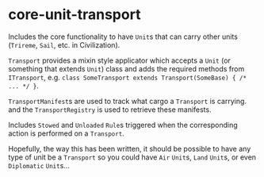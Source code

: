 # core-unit-transport

Includes the core functionality to have `Unit`s that can carry other units (`Trireme`, `Sail`, etc. in Civilization).

`Transport` provides a mixin style applicator which accepts a `Unit` (or something that extends `Unit`) class and adds
the required methods from `ITransport`, e.g. `class SomeTransport extends Transport(SomeBase) { /* ... */ }`.

`TransportManifest`s are used to track what cargo a `Transport` is carrying. and the `TransportRegistry` is used to
retrieve these manifests.

Includes `Stowed` and `Unloaded` `Rule`s triggered when the corresponding action is performed on a `Transport`.

Hopefully, the way this has been written, it should be possible to have any type of unit be a `Transport` so you could
have `Air` `Unit`s, `Land` `Unit`s, or even `Diplomatic` `Unit`s...
